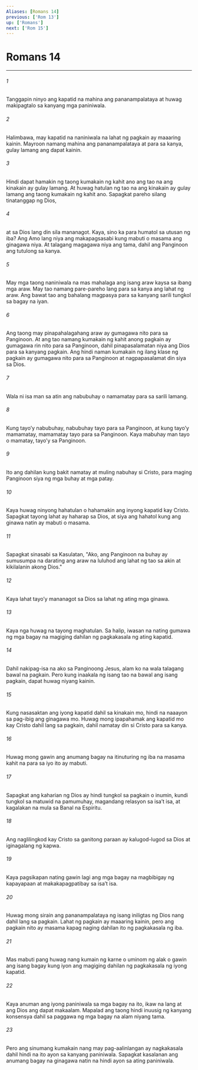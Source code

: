 ```yaml
---
Aliases: [Romans 14]
previous: ['Rom 13']
up: ['Romans']
next: ['Rom 15']
---
```

# Romans 14

***

###### 1
Tanggapin ninyo ang kapatid na mahina ang pananampalataya at huwag makipagtalo sa kanyang mga paniniwala. 

###### 2
Halimbawa, may kapatid na naniniwala na lahat ng pagkain ay maaaring kainin. Mayroon namang mahina ang pananampalataya at para sa kanya, gulay lamang ang dapat kainin. 

###### 3
Hindi dapat hamakin ng taong kumakain ng kahit ano ang tao na ang kinakain ay gulay lamang. At huwag hatulan ng tao na ang kinakain ay gulay lamang ang taong kumakain ng kahit ano. Sapagkat pareho silang tinatanggap ng Dios, 

###### 4
at sa Dios lang din sila mananagot. Kaya, sino ka para humatol sa utusan ng iba? Ang Amo lang niya ang makapagsasabi kung mabuti o masama ang ginagawa niya. At talagang magagawa niya ang tama, dahil ang Panginoon ang tutulong sa kanya. 

###### 5
May mga taong naniniwala na mas mahalaga ang isang araw kaysa sa ibang mga araw. May tao namang pare-pareho lang para sa kanya ang lahat ng araw. Ang bawat tao ang bahalang magpasya para sa kanyang sarili tungkol sa bagay na iyan. 

###### 6
Ang taong may pinapahalagahang araw ay gumagawa nito para sa Panginoon. At ang tao namang kumakain ng kahit anong pagkain ay gumagawa rin nito para sa Panginoon, dahil pinapasalamatan niya ang Dios para sa kanyang pagkain. Ang hindi naman kumakain ng ilang klase ng pagkain ay gumagawa nito para sa Panginoon at nagpapasalamat din siya sa Dios. 

###### 7
Wala ni isa man sa atin ang nabubuhay o namamatay para sa sarili lamang. 

###### 8
Kung tayoʼy nabubuhay, nabubuhay tayo para sa Panginoon, at kung tayoʼy mamamatay, mamamatay tayo para sa Panginoon. Kaya mabuhay man tayo o mamatay, tayoʼy sa Panginoon. 

###### 9
Ito ang dahilan kung bakit namatay at muling nabuhay si Cristo, para maging Panginoon siya ng mga buhay at mga patay. 

###### 10
Kaya huwag ninyong hahatulan o hahamakin ang inyong kapatid kay Cristo. Sapagkat tayong lahat ay haharap sa Dios, at siya ang hahatol kung ang ginawa natin ay mabuti o masama. 

###### 11
Sapagkat sinasabi sa Kasulatan, "Ako, ang Panginoon na buhay ay sumusumpa na darating ang araw na luluhod ang lahat ng tao sa akin at kikilalanin akong Dios." 

###### 12
Kaya lahat tayoʼy mananagot sa Dios sa lahat ng ating mga ginawa. 

###### 13
Kaya nga huwag na tayong maghatulan. Sa halip, iwasan na nating gumawa ng mga bagay na magiging dahilan ng pagkakasala ng ating kapatid. 

###### 14
Dahil nakipag-isa na ako sa Panginoong Jesus, alam ko na wala talagang bawal na pagkain. Pero kung inaakala ng isang tao na bawal ang isang pagkain, dapat huwag niyang kainin. 

###### 15
Kung nasasaktan ang iyong kapatid dahil sa kinakain mo, hindi na naaayon sa pag-ibig ang ginagawa mo. Huwag mong ipapahamak ang kapatid mo kay Cristo dahil lang sa pagkain, dahil namatay din si Cristo para sa kanya. 

###### 16
Huwag mong gawin ang anumang bagay na itinuturing ng iba na masama kahit na para sa iyo ito ay mabuti. 

###### 17
Sapagkat ang kaharian ng Dios ay hindi tungkol sa pagkain o inumin, kundi tungkol sa matuwid na pamumuhay, magandang relasyon sa isaʼt isa, at kagalakan na mula sa Banal na Espiritu. 

###### 18
Ang naglilingkod kay Cristo sa ganitong paraan ay kalugod-lugod sa Dios at iginagalang ng kapwa. 

###### 19
Kaya pagsikapan nating gawin lagi ang mga bagay na magbibigay ng kapayapaan at makakapagpatibay sa isaʼt isa. 

###### 20
Huwag mong sirain ang pananampalataya ng isang iniligtas ng Dios nang dahil lang sa pagkain. Lahat ng pagkain ay maaaring kainin, pero ang pagkain nito ay masama kapag naging dahilan ito ng pagkakasala ng iba. 

###### 21
Mas mabuti pang huwag nang kumain ng karne o uminom ng alak o gawin ang isang bagay kung iyon ang magiging dahilan ng pagkakasala ng iyong kapatid. 

###### 22
Kaya anuman ang iyong paniniwala sa mga bagay na ito, ikaw na lang at ang Dios ang dapat makaalam. Mapalad ang taong hindi inuusig ng kanyang konsensya dahil sa paggawa ng mga bagay na alam niyang tama. 

###### 23
Pero ang sinumang kumakain nang may pag-aalinlangan ay nagkakasala dahil hindi na ito ayon sa kanyang paniniwala. Sapagkat kasalanan ang anumang bagay na ginagawa natin na hindi ayon sa ating paniniwala.

